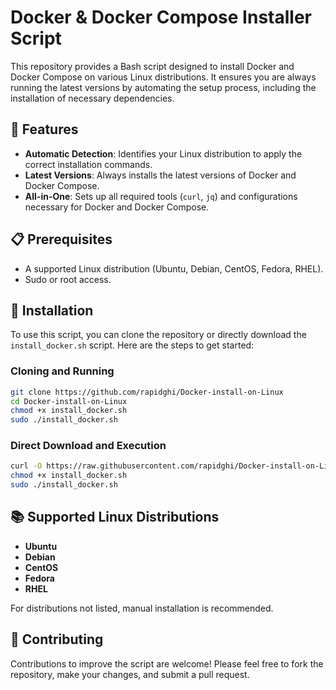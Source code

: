 
# Docker & Docker Compose Installer Script

This repository provides a Bash script designed to install Docker and Docker Compose on various Linux distributions. It ensures you are always running the latest versions by automating the setup process, including the installation of necessary dependencies.

## 🚀 Features

- **Automatic Detection**: Identifies your Linux distribution to apply the correct installation commands.
- **Latest Versions**: Always installs the latest versions of Docker and Docker Compose.
- **All-in-One**: Sets up all required tools (`curl`, `jq`) and configurations necessary for Docker and Docker Compose.

## 📋 Prerequisites

- A supported Linux distribution (Ubuntu, Debian, CentOS, Fedora, RHEL).
- Sudo or root access.

## 🔧 Installation

To use this script, you can clone the repository or directly download the `install_docker.sh` script. Here are the steps to get started:


### Cloning and Running

```bash
git clone https://github.com/rapidghi/Docker-install-on-Linux
cd Docker-install-on-Linux
chmod +x install_docker.sh
sudo ./install_docker.sh
```

### Direct Download and Execution

```bash
curl -O https://raw.githubusercontent.com/rapidghi/Docker-install-on-Linux/main/install_docker.sh
chmod +x install_docker.sh
sudo ./install_docker.sh
```

## 📚 Supported Linux Distributions

- **Ubuntu**
- **Debian**
- **CentOS**
- **Fedora**
- **RHEL**

For distributions not listed, manual installation is recommended.

## 🤝 Contributing

Contributions to improve the script are welcome! Please feel free to fork the repository, make your changes, and submit a pull request.


















